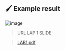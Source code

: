 ## :paintbrush: Example result

![image](https://user-images.githubusercontent.com/70041510/180856713-5a7aef88-2c9e-4728-9f9d-1915730d3154.png)

> URL LAP 1 SLIDE 

> [LAB1.pdf](https://github.com/ghada233/Computer-Graphics/files/9184172/LAB1.pdf)
